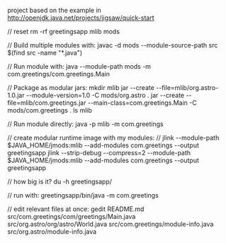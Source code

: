 
project based on the example in http://openjdk.java.net/projects/jigsaw/quick-start

// reset
rm -rf greetingsapp mlib mods

// Build multiple modules with:
javac -d mods --module-source-path src $(find src -name "*.java")

// Run module with:
java --module-path mods -m com.greetings/com.greetings.Main

// Package as modular jars:
mkdir mlib
jar --create --file=mlib/org.astro-1.0.jar --module-version=1.0 -C mods/org.astro .
jar --create --file=mlib/com.greetings.jar --main-class=com.greetings.Main -C mods/com.greetings .
ls mlib

// Run module directly:
java -p mlib -m com.greetings

// create modular runtime image with my modules:
// jlink --module-path $JAVA_HOME/jmods:mlib --add-modules com.greetings --output greetingsapp
jlink --strip-debug --compress=2 --module-path $JAVA_HOME/jmods:mlib --add-modules com.greetings --output greetingsapp

// how big is it?
du -h greetingsapp/

// run with:
greetingsapp/bin/java -m com.greetings



// edit relevant files at once:
gedit README.md src/com.greetings/com/greetings/Main.java src/org.astro/org/astro/World.java  src/com.greetings/module-info.java src/org.astro/module-info.java



